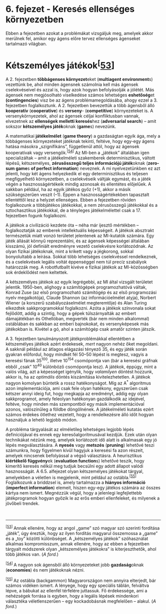 <?xml version="1.0" encoding="UTF-8" standalone="no"?>

<html xmlns="http://www.w3.org/1999/xhtml"><head><meta name="generator" content="DocBook XSL Stylesheets V1.76.1"/></head><body><div class="chapter" title="6. fejezet - Keresés ellenséges környezetben"><div class="titlepage"><div><div><h1 class="title"><a id="id568940"/>6. fejezet - Keresés ellenséges környezetben</h1></div></div></div><p>Ebben a fejezetben azokat a problémákat vizsgáljuk meg, amelyek akkor merülnek fel, amikor egy ágens előre tervez ellenséges ágenseket tartalmazó világban.</p><div class="section" title="Kétszemélyes játékok"><div class="titlepage"><div><div><h1 class="title"><a id="id568946"/>Kétszemélyes játékok<sup>[<a id="id568950" href="#ftn.id568950" class="footnote">53</a>]</sup></h1></div></div></div><p>A 2. fejezetben <span class="strong"><strong>többágenses környezet</strong></span>eket (<span class="strong"><strong>multiagent environment</strong></span>s) vezettünk be, ahol minden ágensnek számolnia kell más ágensek cselekvéseivel és azzal is, hogy azok hogyan befolyásolják a jólétét. Más ágensek nem megjósolható viselkedése számos lehetséges <span class="strong"><strong>eshetőség</strong></span>et<span class="strong"><strong> (contingencies</strong></span>) visz be az ágens problémamegoldásába, ahogy ezzel a 3. fejezetben foglalkoztunk. A 2. fejezetben bevezettük a több ágensből álló <span class="strong"><strong>kooperatív</strong></span> (<span class="strong"><strong>cooperative</strong></span>) és <span class="strong"><strong>verseny</strong></span>- (<span class="strong"><strong>competitive</strong></span>) környezeteket is. A versenykörnyezetek, ahol az ágensek céljai konfliktusban vannak, elvezetnek az <span class="strong"><strong>ellenségek melletti keresés</strong></span>hez (<span class="strong"><strong>adversarial search</strong></span>) – amit sokszor <span class="strong"><strong>kétszemélyes játék</strong></span>oknak (<span class="strong"><strong>game</strong></span>s) nevezünk. </p><p>A matematikai <span class="strong"><strong>játékelmélet</strong></span> (<span class="strong"><strong>game theory</strong></span>) a gazdaságtan egyik ága, mely a többágenses környezeteket játéknak tekinti, feltéve, hogy egy-egy ágens hatása másokra „szignifikáns”, függetlenül attól, hogy az ágensek kooperatívak vagy versengők.<sup>[<a id="id569031" href="#ftn.id569031" class="footnote">54</a>]</sup> Az MI-ben a „játékok” általában igen specializáltak – amit a játékelméleti szakemberek determinisztikus, váltott lépésű, kétszemélyes, <span class="strong"><strong>zérusösszegű teljes információjú játék</strong></span>oknak (<span class="strong"><strong>zero-sum game</strong></span>s <span class="strong"><strong>of perfect information</strong></span>) neveznek. A mi nyelvezetünkben ez azt jelenti, hogy két ágens helyezkedik el egy determinisztikus és teljesen megfigyelhető környezetben, a cselekvéseik váltják egymást, és a játék végén a hasznosságértékeik mindig azonosak és ellentétes előjelűek. A sakkban például, ha az egyik játékos győz (+1), akkor a másik szükségszerűen veszít (–1). Éppen a hasznosságértékekben tapasztalt ellentéttől lesz a helyzet ellenséges. Ebben a fejezetben röviden foglalkozunk a többjátékos játékokkal, a nem zérusösszegű játékokkal és a sztochasztikus játékokkal, de a tényleges játékelmélettel csak a 17. fejezetben fogunk foglalkozni. </p><p>A játékok a civilizáció kezdete óta – néha már ijesztő mértékben – foglalkoztatják az emberek intellektuális képességeit. A játékok absztrakt természetük miatt vonzó területet jelentenek az MI-kutatók számára. Egy játék állását könnyű reprezentálni, és az ágensek képességei általában kisszámú, jól definiált eredményre vezető cselekvésre korlátozódnak. Az olyan fizikai játékoknak, mint a krikett vagy a jégkorong, sokkal bonyolultabb a leírása. Sokkal több lehetséges cselekvéssel rendelkeznek, és a cselekvések legális voltát éppenséggel nem túl precíz szabályok határozzák meg. A robotfutballt kivéve e fizikai játékok az MI-közösségben sok érdeklődést nem keltettek.</p><p>A kétszemélyes játékok az egyik legrégebbi, az MI által vizsgált területet jelentik. 1950-ben, alighogy a számítógépek programozhatóvá váltak, Konrad Zuse (az első programozható számítógép és az első programozási nyelv megalkotója), Claude Shannon (az információelmélet atyja), Norbert Wiener (a korszerű szabályozáselmélet megteremtője) és Alan Turing elkezdtek sakkprogramokkal foglalkozni. Azóta a játékok színvonala sokat fejlődött, addig a szintig, hogy a gépek túlszárnyalták az embert dámajátékban és Othellóban, megverték (bár nem minden alkalommal) ostáblában és sakkban az emberi bajnokokat, és versenyképesek más játékokban is. Kivétel a gó, ahol a számítógép csak amatőr szinten játszik.</p><p>A 3. fejezetben tanulmányozott játékproblémákkal ellentétben a kétszemélyes játékok azért érdekesek, <span class="emphasis"><em>mert</em></span> nagyon nehéz őket megoldani. A sakknál például az átlagos elágazási tényező 35, és egy játék során gyakran előfordul, hogy mindkét fél 50–50 lépést is megtesz, vagyis a keresési fának 35<sup>100</sup>, illetve 10<sup>154 </sup>csomópontja van (bár a keresési gráfnak ebből „csak” 10<sup>40</sup> különböző csomópontja lesz). A játékok, éppúgy, mint a valós világ, azt a képességet igénylik, hogy <span class="emphasis"><em>valamilyen</em></span> döntést hozzunk, akkor is, ha az <span class="emphasis"><em>optimális</em></span> döntés kiszámítása kivitelezhetetlen. A játékok nagyon komolyan büntetik a rossz hatékonyságot. Míg az A<sup>*</sup> algoritmus azon implementációja, ami csak fele olyan hatékony, egyszerűen csak kétszer annyi ideig fut, hogy megkapja az eredményt, addig egy olyan sakkprogramot, amely feleolyan hatékonyan gazdálkodik az idejével, feltéve, hogy minden más szempontból egy másik implementációval azonos, valószínűleg a földbe döngölnének. A játékelméleti kutatás ezért számos érdekes ötlethez vezetett, hogy a rendelkezésre álló időt hogyan használjuk a lehető legjobb módon.</p><p>A probléma tárgyalását az elméletileg lehetséges legjobb lépés definíciójával és ennek egy keresőalgoritmusával kezdjük. Ezek után olyan technikákat nézünk meg, amelyek korlátozott idő alatt is alkalmasak egy jó lépés megválasztására. A <span class="strong"><strong>nyesés</strong></span> vagy <span class="strong"><strong>metszés</strong></span> (<span class="strong"><strong>pruning</strong></span>) lehetővé teszi számunkra, hogy figyelmen kívül hagyjuk a keresési fa azon részeit, amelyek nincsenek befolyással a végső választásra. A heurisztikus <span class="strong"><strong>kiértékelő függvény</strong></span>ek (<span class="strong"><strong>evaluation function</strong></span>s) lehetővé teszik, hogy kimerítő keresés nélkül meg tudjuk becsülni egy adott állapot valódi hasznosságát. A 6.5. alfejezet olyan kétszemélyes játékokat tárgyal, amelyekben a véletlen is megjelenik, mint például az ostábla.<sup>[<a id="id569121" href="#ftn.id569121" class="footnote">55</a>]</sup> Foglalkozunk a briddzsel is, amely tartalmazza a <span class="strong"><strong>hiányos információ</strong></span> (<span class="strong"><strong>imperfect information</strong></span>) elemeit, hiszen egy-egy játékos számára az összes kártya nem ismert. Megnézzük végül, hogy a jelenlegi legfejlettebb játékprogramok hogyan győzik le az erős emberi ellenfeleket, és milyenek a jövőbeli trendek.</p></div><div class="footnotes"><br/><hr/><div class="footnote"><p class="footnote text"><sup>[<a id="ftn.id568950" href="#id568950" class="para">53</a>] </sup> Annak ellenére, hogy az angol „game” szó magyar szó szerinti fordítása „játék”, úgy éreztük, hogy az ilyen fordítás magyarul összemossa a „game” és a „toy” közötti különbséget. A „kétszemélyes játékok” szóhasználat alkalmas kompromisszum, annak ellenére, hogy az ebben a fejezetben tárgyalt módszerek olyan „kétszemélyes játékokra” is kiterjeszthetők, ahol több játékos van. (<span class="emphasis"><em>A ford.</em></span>)</p></div><div class="footnote"><p class="footnote text"><sup>[<a id="ftn.id569031" href="#id569031" class="para">54</a>] </sup> A nagyon sok ágensből álló környezeteket jobb <span class="strong"><strong>gazdaság</strong></span>oknak (<span class="strong"><strong>economies</strong></span>) és nem játékoknak nézni.</p></div><div class="footnote"><p class="footnote text"><sup>[<a id="ftn.id569121" href="#id569121" class="para">55</a>] </sup> Az ostábla (backgammon) Magyarországon nem annyira elterjedt, bár számos vidéken ismert. A lényege, hogy egy speciális táblán, felváltva lépve, a bábukat az ellenfél térfelére juttassuk. Fő érdekessége, ami a nehézségek forrása is egyben, hogy a legális lépések mindenkori választéka véletlenszerűen – egy kockadobásnak megfelelően – alakul. (<span class="emphasis"><em>A ford.</em></span>)</p></div></div></div></body></html>
